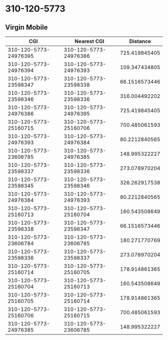# 310-120-5773
## Virgin Mobile


| CGI | Nearest CGI | Distance |
|-----|-------------|----------|
| 310-120-5773-24976395 | 310-120-5773-24976386 | 725.419845405 |
| 310-120-5773-24976394 | 310-120-5773-24976393 | 109.347434805 |
| 310-120-5773-23598347 | 310-120-5773-23598338 | 66.1516573446 |
| 310-120-5773-23598346 | 310-120-5773-23598336 | 316.004492202 |
| 310-120-5773-24976386 | 310-120-5773-24976395 | 725.419845405 |
| 310-120-5773-25160715 | 310-120-5773-25160706 | 700.485061593 |
| 310-120-5773-24976393 | 310-120-5773-24976384 | 80.2212840565 |
| 310-120-5773-23606785 | 310-120-5773-24976385 | 148.995322227 |
| 310-120-5773-23598337 | 310-120-5773-23598336 | 273.078970204 |
| 310-120-5773-23598345 | 310-120-5773-23598346 | 326.262917538 |
| 310-120-5773-24976384 | 310-120-5773-24976393 | 80.2212840565 |
| 310-120-5773-25160713 | 310-120-5773-25160704 | 160.543508649 |
| 310-120-5773-23598338 | 310-120-5773-23598347 | 66.1516573446 |
| 310-120-5773-23606784 | 310-120-5773-23606785 | 180.271770769 |
| 310-120-5773-23598336 | 310-120-5773-23598337 | 273.078970204 |
| 310-120-5773-25160714 | 310-120-5773-25160705 | 178.914861365 |
| 310-120-5773-25160704 | 310-120-5773-25160713 | 160.543508649 |
| 310-120-5773-25160705 | 310-120-5773-25160714 | 178.914861365 |
| 310-120-5773-25160706 | 310-120-5773-25160715 | 700.485061593 |
| 310-120-5773-24976385 | 310-120-5773-23606785 | 148.995322227 |
